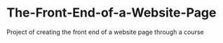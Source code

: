 # The-Front-End-of-a-Website-Page
Project of creating the front end of a website page through a course
